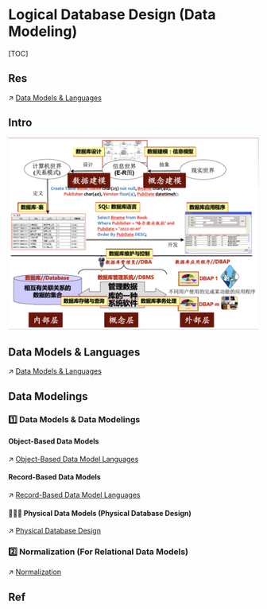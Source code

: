 # Logical Database Design (Data Modeling)

[TOC]



## Res
↗ [Data Models & Languages](../../../🗣️%20Database%20Languages/Data%20Models%20&%20Languages.md)



## Intro
![](../../../../../../Assets/Pics/Screenshot%202023-03-06%20at%204.44.56%20PM.png)



## Data Models & Languages
↗ [Data Models & Languages](../../../🗣️%20Database%20Languages/Data%20Models%20&%20Languages.md)



## Data Modelings
### 1️⃣ Data Models & Data Modelings
#### Object-Based Data Models
↗ [Object-Based Data Model Languages](../../../🗣️%20Database%20Languages/Object-Based%20Data%20Model%20Languages/Object-Based%20Data%20Model%20Languages.md)


#### Record-Based Data Models
↗ [Record-Based Data Model Languages](../../../🗣️%20Database%20Languages/Record-Based%20Data%20Model%20Languages/Record-Based%20Data%20Model%20Languages.md)


#### 🧑🏿‍🏭 Physical Data Models (Physical Database Design)
↗ [Physical Database Design](../Physical%20Database%20Design/Physical%20Database%20Design.md)


### 2️⃣ Normalization (For Relational Data Models)
↗ [Normalization](Record-Based%20Data%20Models/Relational%20(Data)%20Models/Normalization/Normalization.md)





## Ref

